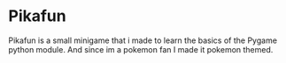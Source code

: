# Pikafun 
Pikafun is a small minigame that i made to learn the basics of the Pygame python module. And since im a pokemon fan I made it pokemon themed. 

